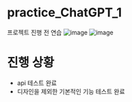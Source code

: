 # practice_ChatGPT_1
프로젝트 진행 전 연습
![image](https://user-images.githubusercontent.com/96664524/218522169-01e55e16-99ad-427d-bbc5-3d588ac32595.png)
![image](https://user-images.githubusercontent.com/96664524/218522393-26a39548-9128-490e-8677-3513ea32dbfa.png)



# 진행 상황
- api 테스트 완료
- 디자인을 제외한 기본적인 기능 테스트 완료
